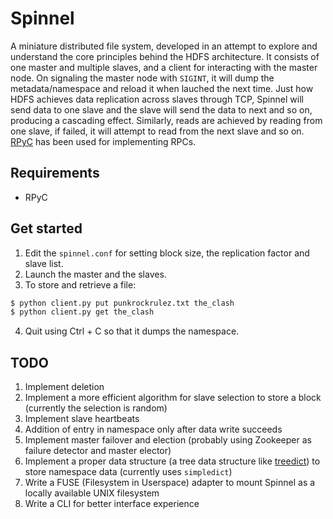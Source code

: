 # Spinnel

A miniature distributed file system, developed in an attempt to explore and understand the core principles behind the HDFS architecture. It consists of one master and multiple slaves, and a client for interacting with the master node. On signaling the master node with `SIGINT`, it will dump the metadata/namespace and reload it when lauched the next time. Just how HDFS achieves data replication across slaves through TCP, Spinnel will send data to one slave and the slave will send the data to next and so on, producing a cascading effect. Similarly, reads are achieved by reading from one slave, if failed, it will attempt to read from the next slave and so on. [RPyC](https://rpyc.readthedocs.io/en/latest/#) has been used for implementing RPCs.

## Requirements
- RPyC

## Get started
1. Edit the `spinnel.conf` for setting block size, the replication factor and slave list.
2. Launch the master and the slaves.
3. To store and retrieve a file:
```sh
$ python client.py put punkrockrulez.txt the_clash
$ python client.py get the_clash
```
4. Quit using Ctrl + C so that it dumps the namespace.

## TODO
1. Implement deletion
2. Implement a more efficient algorithm for slave selection to store a block (currently the selection is random)
3. Implement slave heartbeats
4. Addition of entry in namespace only after data write succeeds
5. Implement master failover and election (probably using Zookeeper as failure detector and master elector)
6. Implement a proper data structure (a tree data structure like [treedict](https://github.com/hoytak/treedict)) to store namespace data (currently uses `simpledict`)
7. Write a FUSE (Filesystem in Userspace) adapter to mount Spinnel as a locally available UNIX filesystem
8. Write a CLI for better interface experience
